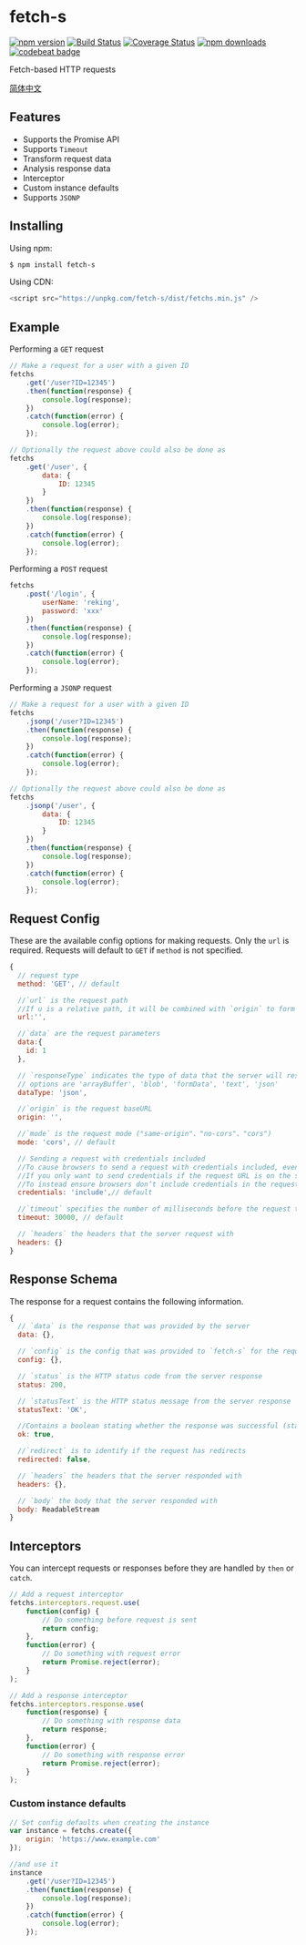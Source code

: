 # fetch-s

[![npm version](https://img.shields.io/npm/v/fetch-s.svg?style=flat-square)](https://www.npmjs.org/package/fetch-s)
[![Build Status](https://travis-ci.org/RekingZhang/fetch-s.svg?branch=master)](https://travis-ci.org/RekingZhang/fetch-s)
[![Coverage Status](https://coveralls.io/repos/github/RekingZhang/fetch-s/badge.svg?branch=master)](https://coveralls.io/github/RekingZhang/fetch-s?branch=master)
[![npm downloads](https://img.shields.io/npm/dm/fetch-s.svg?style=flat-square)](http://npm-stat.com/charts.html?package=fetch-s)
[![codebeat badge](https://codebeat.co/assets/svg/badges/A-398b39-669406e9e1b136187b91af587d4092b0160370f271f66a651f444b990c2730e9.svg)](https://codebeat.co/projects/github-com-rekingzhang-fetch-s-master)

Fetch-based HTTP requests

[简体中文](/README.zh-CN.md)

## Features

-   Supports the Promise API
-   Supports `Timeout`
-   Transform request data
-   Analysis response data
-   Interceptor
-   Custom instance defaults
-   Supports `JSONP`

## Installing

Using npm:

```bash
$ npm install fetch-s
```

Using CDN:

```javascript
<script src="https://unpkg.com/fetch-s/dist/fetchs.min.js" />
```

## Example

Performing a `GET` request

```js
// Make a request for a user with a given ID
fetchs
	.get('/user?ID=12345')
	.then(function(response) {
		console.log(response);
	})
	.catch(function(error) {
		console.log(error);
	});

// Optionally the request above could also be done as
fetchs
	.get('/user', {
		data: {
			ID: 12345
		}
	})
	.then(function(response) {
		console.log(response);
	})
	.catch(function(error) {
		console.log(error);
	});
```

Performing a `POST` request

```js
fetchs
	.post('/login', {
		userName: 'reking',
		password: 'xxx'
	})
	.then(function(response) {
		console.log(response);
	})
	.catch(function(error) {
		console.log(error);
	});
```

Performing a `JSONP` request

```js
// Make a request for a user with a given ID
fetchs
	.jsonp('/user?ID=12345')
	.then(function(response) {
		console.log(response);
	})
	.catch(function(error) {
		console.log(error);
	});

// Optionally the request above could also be done as
fetchs
	.jsonp('/user', {
		data: {
			ID: 12345
		}
	})
	.then(function(response) {
		console.log(response);
	})
	.catch(function(error) {
		console.log(error);
	});
```

## Request Config

These are the available config options for making requests. Only the `url` is required. Requests will default to `GET` if `method` is not specified.

```js
{
  // request type
  method: 'GET', // default

  //`url` is the request path
  //If u is a relative path, it will be combined with `origin` to form a complete path
  url:'',

  //`data` are the request parameters
  data:{
	id: 1
  },

  // `responseType` indicates the type of data that the server will respond with
  // options are 'arrayBuffer', 'blob', 'formData', 'text', 'json'
  dataType: 'json',

  //`origin` is the request baseURL
  origin: '',

  //`mode` is the request mode ("same-origin"、"no-cors"、"cors")
  mode: 'cors', // default

  // Sending a request with credentials included
  //To cause browsers to send a request with credentials included, even for a cross-origin call, add credentials: 'include' to the init object you pass to the fetch() method.
  //If you only want to send credentials if the request URL is on the same origin as the calling script, add credentials: 'same-origin'.
  //To instead ensure browsers don’t include credentials in the request, use credentials: 'omit'.
  credentials: 'include',// default

  //`timeout` specifies the number of milliseconds before the request times out
  timeout: 30000, // default

  // `headers` the headers that the server request with
  headers: {}
}
```

## Response Schema

The response for a request contains the following information.

```js
{
  // `data` is the response that was provided by the server
  data: {},

  // `config` is the config that was provided to `fetch-s` for the request
  config: {},

  // `status` is the HTTP status code from the server response
  status: 200,

  // `statusText` is the HTTP status message from the server response
  statusText: 'OK',

  //Contains a boolean stating whether the response was successful (status in the range 200-299) or not.
  ok: true,

  //`redirect` is to identify if the request has redirects
  redirected: false,

  // `headers` the headers that the server responded with
  headers: {},

  // `body` the body that the server responded with
  body: ReadableStream
}
```

## Interceptors

You can intercept requests or responses before they are handled by `then` or `catch`.

```js
// Add a request interceptor
fetchs.interceptors.request.use(
	function(config) {
		// Do something before request is sent
		return config;
	},
	function(error) {
		// Do something with request error
		return Promise.reject(error);
	}
);

// Add a response interceptor
fetchs.interceptors.response.use(
	function(response) {
		// Do something with response data
		return response;
	},
	function(error) {
		// Do something with response error
		return Promise.reject(error);
	}
);
```

### Custom instance defaults

```js
// Set config defaults when creating the instance
var instance = fetchs.create({
	origin: 'https://www.example.com'
});

//and use it
instance
	.get('/user?ID=12345')
	.then(function(response) {
		console.log(response);
	})
	.catch(function(error) {
		console.log(error);
	});
```
